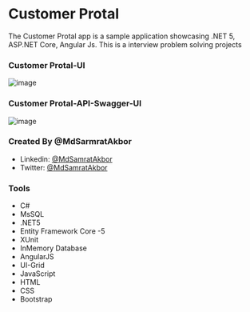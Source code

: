 # Customer Protal
The Customer Protal app is a sample application showcasing .NET 5, ASP.NET Core, Angular Js. This is a interview problem solving projects

### Customer Protal-UI
![image](https://user-images.githubusercontent.com/53125546/199808376-c9763acf-38d4-4805-b837-62315b55d11d.png)

### Customer Protal-API-Swagger-UI
![image](https://user-images.githubusercontent.com/53125546/199808498-7a480c32-ce42-4a39-b2f3-483f48ceacd3.png)

### Created By @MdSarmratAkbor

   - Linkedin: [@MdSamratAkbor](https://www.linkedin.com/in/md-somrat-akbor-40868320b/)
   - Twitter: [@MdSamratAkbor](https://twitter.com/MdsomratAkbor15)
    
### Tools
 - C#
 - MsSQL
 - .NET5
 - Entity Framework Core -5
 - XUnit
 - InMemory Database
 - AngularJS
 - UI-Grid
 - JavaScript
 - HTML
 - CSS
 - Bootstrap


